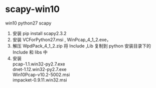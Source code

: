 # scapy-win10
win10 python27  scapy 
1. 安装 pip install scapy2.3.2
2. 安装 VCForPython27.msi , WinPcap_4_1_2.exe，
3. 解压 WpdPack_4_1_2.zip 将 Include ,Lib  复制到 python 安装目录下的 Include 和 libs 中
4. 安装  
pcap-1.1.win32-py2.7.exe    
dnet-1.12.win32-py2.7.exe   
Win10Pcap-v10.2-5002.msi   
impacket-0.9.11.win32.msi   
